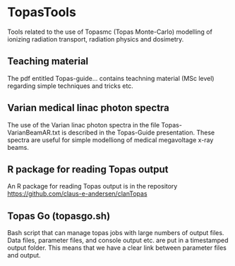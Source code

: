 # TopasTools
Tools related to the use of Topasmc (Topas Monte-Carlo) modelling of ionizing radiation transport, radiation physics and dosimetry.

## Teaching material
The pdf entitled Topas-guide... contains teachning material (MSc level) regarding simple techniques and tricks etc.  

## Varian medical linac photon spectra
The use of the Varian linac photon spectra in the file Topas-VarianBeamAR.txt is described in the Topas-Guide presentation.
These spectra are useful for simple modelliong of medical megavoltage x-ray beams. 

## R package for reading Topas output
An R package for reading Topas output is in the repository 
https://github.com/claus-e-andersen/clanTopas

## Topas Go (topasgo.sh)
Bash script that can manage topas jobs with large numbers of output files.
Data files, parameter files, and console output etc. are put in a timestamped output folder.
This means that we have a clear link between parameter files and output. 
